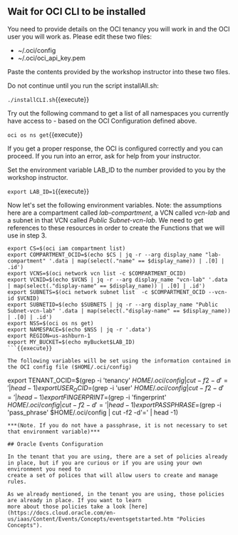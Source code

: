 ## Wait for OCI CLI to be installed

You need to provide details on the OCI tenancy you will work in and the OCI user you will work as. Please edit these two files:

* ~/.oci/config
* ~/.oci/oci_api_key.pem

Paste the contents provided by the workshop instructor into these two files.

Do not continue until you run the script installAll.sh:

`./installCLI.sh`{{execute}}

Try out the following command to get a list of all namespaces you currently have access to - based on the OCI Configuration defined above.

`oci os ns get`{{execute}} 

If you get a proper response, the OCI is configured correctly and you can proceed. If you run into an error, ask for help from your instructor.

Set the environment variable LAB_ID to the number provided to you by the workshop instructor.

`export LAB_ID=1`{{execute}}

Now let's set the following environment variables.
Note: the assumptions here are a compartment called *lab-compartment*, a VCN called *vcn-lab* and a subnet in that VCN called *Public Subnet-vcn-lab*. We need 
to get references to these resources in order to create the Functions that we will use in step 3.  
```
export CS=$(oci iam compartment list)
export COMPARTMENT_OCID=$(echo $CS | jq -r --arg display_name "lab-compartment" '.data | map(select(."name" == $display_name)) | .[0] | .id')
export VCNS=$(oci network vcn list -c $COMPARTMENT_OCID)
export VCNID=$(echo $VCNS | jq -r --arg display_name "vcn-lab" '.data | map(select(."display-name" == $display_name)) | .[0] | .id')
export SUBNETS=$(oci network subnet list  -c $COMPARTMENT_OCID --vcn-id $VCNID)
export SUBNETID=$(echo $SUBNETS | jq -r --arg display_name "Public Subnet-vcn-lab" '.data | map(select(."display-name" == $display_name)) | .[0] | .id')
export NSS=$(oci os ns get)
export NAMESPACE=$(echo $NSS | jq -r '.data')
export REGION=us-ashburn-1
export MY_BUCKET=$(echo myBucket$LAB_ID)
```{{execute}}

The following variables will be set using the information contained in the OCI config file ($HOME/.oci/config)
```
export TENANT_OCID=$(grep -i 'tenancy' $HOME/.oci/config  | cut -f2 -d'=' | head -1)
export USER_OCID=$(grep -i 'user' $HOME/.oci/config  | cut -f2 -d'=' | head -1)
export FINGERPRINT=$(grep -i 'fingerprint' $HOME/.oci/config  | cut -f2 -d'=' | head -1)
export PASSPHRASE=$(grep -i 'pass_phrase' $HOME/.oci/config  | cut -f2 -d'=' | head -1)
```{{execute}}
***(Note. If you do not have a passphrase, it is not necessary to set that environment variable)***

## Oracle Events Configuration

In the tenant that you are using, there are a set of policies already in place, but if you are curious or if you are using your own environment you need to
create a set of polices that will allow users to create and manage rules.

As we already mentioned, in the tenant you are using, those policies are already in place. If you want to learn
more about those policies take a look [here](https://docs.cloud.oracle.com/en-us/iaas/Content/Events/Concepts/eventsgetstarted.htm "Policies Concepts").
